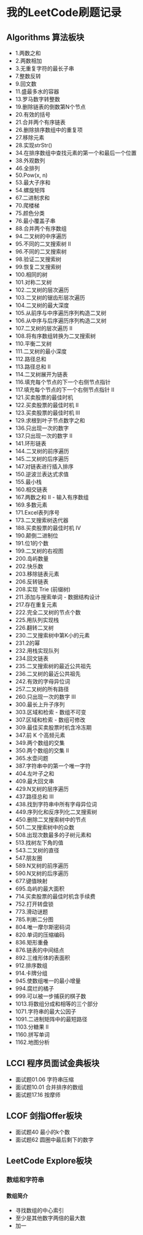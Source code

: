 # 我的LeetCode刷题记录

## Algorithms 算法板块
- 1.两数之和
- 2.两数相加
- 3.无重复字符的最长子串
- 7.整数反转
- 9.回文数
- 11.盛最多水的容器
- 13.罗马数字转整数
- 19.删除链表的倒数第N个节点
- 20.有效的括号
- 21.合并两个有序链表
- 26.删除排序数组中的重复项
- 27.移除元素
- 28.实现strStr()
- 34.在排序数组中查找元素的第一个和最后一个位置
- 38.外观数列
- 46.全排列
- 50.Pow(x, n)
- 53.最大子序和
- 54.螺旋矩阵  
- 67.二进制求和
- 70.爬楼梯
- 75.颜色分类
- 76.最小覆盖子串
- 88.合并两个有序数组
- 94.二叉树的中序遍历
- 95.不同的二叉搜索树 II
- 96.不同的二叉搜索树
- 98.验证二叉搜索树
- 99.恢复二叉搜索树
- 100.相同的树
- 101.对称二叉树
- 102.二叉树的层次遍历
- 103.二叉树的锯齿形层次遍历
- 104.二叉树的最大深度
- 105.从前序与中序遍历序列构造二叉树
- 106.从中序与后序遍历序列构造二叉树
- 107.二叉树的层次遍历 II
- 108.将有序数组转换为二叉搜索树
- 110.平衡二叉树
- 111.二叉树的最小深度
- 112.路径总和
- 113.路径总和 II
- 114.二叉树展开为链表
- 116.填充每个节点的下一个右侧节点指针
- 117.填充每个节点的下一个右侧节点指针 II
- 121.买卖股票的最佳时机
- 122.买卖股票的最佳时机 II
- 123.买卖股票的最佳时机 III
- 129.求根到叶子节点数字之和
- 136.只出现一次的数字
- 137.只出现一次的数字 II
- 141.环形链表
- 144.二叉树的前序遍历
- 145.二叉树的后序遍历
- 147.对链表进行插入排序
- 150.逆波兰表达式求值
- 155.最小栈
- 160.相交链表
- 167.两数之和 II - 输入有序数组
- 169.多数元素
- 171.Excel表列序号
- 173.二叉搜索树迭代器
- 188.买卖股票的最佳时机 IV
- 190.颠倒二进制位
- 191.位1的个数
- 199.二叉树的右视图
- 200.岛屿数量
- 202.快乐数
- 203.移除链表元素
- 206.反转链表
- 208.实现 Trie (前缀树)
- 211.添加与搜索单词 - 数据结构设计
- 217.存在重复元素
- 222.完全二叉树的节点个数
- 225.用队列实现栈
- 226.翻转二叉树
- 230.二叉搜索树中第K小的元素
- 231.2的幂
- 232.用栈实现队列
- 234.回文链表
- 235.二叉搜索树的最近公共祖先
- 236.二叉树的最近公共祖先
- 242.有效的字母异位词
- 257.二叉树的所有路径
- 260.只出现一次的数字 III
- 300.最长上升子序列
- 303.区域和检索 - 数组不可变
- 307.区域和检索 - 数组可修改 
- 309.最佳买卖股票时机含冷冻期
- 347.前 K 个高频元素
- 349.两个数组的交集
- 350.两个数组的交集 II
- 365.水壶问题
- 387.字符串中的第一个唯一字符
- 404.左叶子之和
- 409.最大回文串
- 429.N叉树的层序遍历
- 437.路径总和 III
- 438.找到字符串中所有字母异位词
- 449.序列化和反序列化二叉搜索树
- 450.删除二叉搜索树中的节点
- 501.二叉搜索树中的众数
- 508.出现次数最多的子树元素和
- 513.找树左下角的值
- 543.二叉树的直径
- 547.朋友圈
- 589.N叉树的前序遍历
- 590.N叉树的后序遍历
- 677.键值映射
- 695.岛屿的最大面积
- 714.买卖股票的最佳时机含手续费
- 752.打开转盘锁
- 773.滑动谜题
- 785.判断二分图
- 804.唯一摩尔斯密码词
- 820.单词的压缩编码
- 836.矩形重叠
- 876.链表的中间结点
- 892.三维形体的表面积
- 912.排序数组
- 914.卡牌分组
- 945.使数组唯一的最小增量
- 994.腐烂的橘子
- 999.可以被一步捕获的棋子数
- 1013.将数组分成和相等的三个部分
- 1071.字符串的最大公因子
- 1091.二进制矩阵中的最短路径
- 1103.分糖果 II
- 1160.拼写单词
- 1162.地图分析

## LCCI 程序员面试金典板块
- 面试题01.06 字符串压缩
- 面试题10.01 合并排序的数组
- 面试题17.16 按摩师

## LCOF 剑指Offer板块
- 面试题40 最小的k个数
- 面试题62 圆圈中最后剩下的数字

## LeetCode Explore板块
### 数组和字符串
#### 数组简介
- 寻找数组的中心索引
- 至少是其他数字两倍的最大数
- 加一